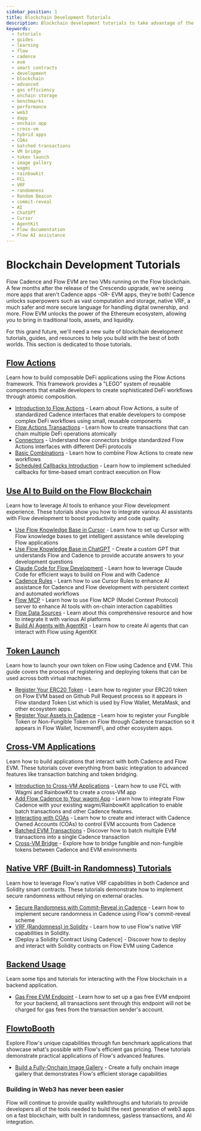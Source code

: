 ```yaml
---
sidebar_position: 1
title: Blockchain Development Tutorials
description: Blockchain development tutorials to take advantage of the power of Flow with EVM and Cadence.
keywords:
  - tutorials
  - guides
  - learning
  - flow
  - cadence
  - evm
  - smart contracts
  - development
  - blockchain
  - advanced
  - gas efficiency
  - onchain storage
  - benchmarks
  - performance
  - web3
  - dapp
  - onchain app
  - cross-vm
  - hybrid apps
  - COAs
  - batched transactions
  - VM bridge
  - token launch
  - image gallery
  - wagmi
  - rainbowkit
  - FCL
  - VRF
  - randomness
  - Random Beacon
  - commit-reveal
  - AI
  - ChatGPT
  - Cursor
  - AgentKit
  - Flow documentation
  - Flow AI assistance
---
```


# Blockchain Development Tutorials

Flow Cadence and Flow EVM are two VMs running on the Flow blockchain. A few months after the release of the Crescendo upgrade, we're seeing more apps that aren't Cadence apps -OR- EVM apps, they're both! Cadence unlocks superpowers such as vast computation and storage, native VRF, a much safer and more secure language for handling digital ownership, and more. Flow EVM unlocks the power of the Ethereum ecosystem, allowing you to bring in traditional tools, assets, and liquidity.

For this grand future, we'll need a new suite of blockchain development tutorials, guides, and resources to help you build with the best of both worlds. This section is dedicated to those tutorials.

## [Flow Actions]

Learn how to build composable DeFi applications using the Flow Actions framework. This framework provides a "LEGO" system of reusable components that enable developers to create sophisticated DeFi workflows through atomic composition.

- [Introduction to Flow Actions] - Learn about Flow Actions, a suite of standardized Cadence interfaces that enable developers to compose complex DeFi workflows using small, reusable components
- [Flow Actions Transactions] - Learn how to create transactions that can chain multiple DeFi operations atomically
- [Connectors] - Understand how connectors bridge standardized Flow Actions interfaces with different DeFi protocols
- [Basic Combinations] - Learn how to combine Flow Actions to create new workflows
- [Scheduled Callbacks Introduction] - Learn how to implement scheduled callbacks for time-based smart contract execution on Flow

## [Use AI to Build on the Flow Blockchain]

Learn how to leverage AI tools to enhance your Flow development experience. These tutorials show you how to integrate various AI assistants with Flow development to boost productivity and code quality.

- [Use Flow Knowledge Base in Cursor] - Learn how to set up Cursor with Flow knowledge bases to get intelligent assistance while developing Flow applications
- [Use Flow Knowledge Base in ChatGPT] - Create a custom GPT that understands Flow and Cadence to provide accurate answers to your development questions
- [Claude Code for Flow Development] - Learn how to leverage Claude Code for efficient ways to build on Flow and with Cadence
- [Cadence Rules] - Learn how to use Cursor Rules to enhance AI assistance for Cadence and Flow development with persistent context and automated workflows
- [Flow MCP] - Learn how to use Flow MCP (Model Context Protocol) server to enhance AI tools with on-chain interaction capabilities
- [Flow Data Sources] - Learn about this comprehensive resource and how to integrate it with various AI platforms
- [Build AI Agents with AgentKit] - Learn how to create AI agents that can interact with Flow using AgentKit

## [Token Launch]

Learn how to launch your own token on Flow using Cadence and EVM. This guide covers the process of registering and deploying tokens that can be used across both virtual machines.

- [Register Your ERC20 Token] - Learn how to register your ERC20 token on Flow EVM based on Github Pull Request process so it appears in Flow standard Token List which is used by Flow Wallet, MetaMask, and other ecosystem apps.
- [Register Your Assets in Cadence] - Learn how to register your Fungible Token or Non-Fungible Token on Flow through Cadence transaction so it appears in Flow Wallet, IncrementFi, and other ecosystem apps.

## [Cross-VM Applications]

Learn how to build applications that interact with both Cadence and Flow EVM. These tutorials cover everything from basic integration to advanced features like transaction batching and token bridging.

- [Introduction to Cross-VM Applications] - Learn how to use FCL with Wagmi and RainbowKit to create a cross-VM app
- [Add Flow Cadence to Your wagmi App] - Learn how to integrate Flow Cadence with your existing wagmi/RainbowKit application to enable batch transactions and other Cadence features.
- [Interacting with COAs] - Learn how to create and interact with Cadence Owned Accounts (COAs) to control EVM accounts from Cadence
- [Batched EVM Transactions] - Discover how to batch multiple EVM transactions into a single Cadence transaction
- [Cross-VM Bridge] - Explore how to bridge fungible and non-fungible tokens between Cadence and EVM environments

## [Native VRF (Built-in Randomness) Tutorials]

Learn how to leverage Flow's native VRF capabilities in both Cadence and Solidity smart contracts. These tutorials demonstrate how to implement secure randomness without relying on external oracles.

- [Secure Randomness with Commit-Reveal in Cadence] - Learn how to implement secure randomness in Cadence using Flow's commit-reveal scheme
- [VRF (Randomness) in Solidity] - Learn how to use Flow's native VRF capabilities in Solidity.
- [Deploy a Solidity Contract Using Cadence] - Discover how to deploy and interact with Solidity contracts on Flow EVM using Cadence

## [Backend Usage]

Learn some tips and tutorials for interacting with the Flow blockchain in a backend application.

- [Gas Free EVM Endpoint] - Learn how to set up a gas free EVM endpoint for your backend, all transactions sent through this endpoint will not be charged for gas fees from the transaction sender's account.

## [FlowtoBooth]

Explore Flow's unique capabilities through fun benchmark applications that showcase what's possible with Flow's efficient gas pricing. These tutorials demonstrate practical applications of Flow's advanced features.

- [Build a Fully-Onchain Image Gallery] - Create a fully onchain image gallery that demonstrates Flow's efficient storage capabilities

### Building in Web3 has never been easier

Flow will continue to provide quality walkthroughs and tutorials to provide developers all of the tools needed to build the next generation of web3 apps on a fast blockchain, with built in randomness, gasless transactions, and AI integration.

<!-- Reference-style links, will not render on page. -->

[Flow Actions]: https://developers.flow.com/blockchain-development-tutorials/defi
[Introduction to Flow Actions]: ./defi/intro-to-flow-actions.md
[Flow Actions Transactions]: https://developers.flow.com/blockchain-development-tutorials/defi/flow-actions-transaction
[Connectors]: ./defi/connectors.md
[Basic Combinations]: ./defi/basic-combinations.md
[Scheduled Callbacks Introduction]: ./defi/scheduled-callbacks-introduction.md
[Use AI to Build on the Flow Blockchain]: https://developers.flow.com/blockchain-development-tutorials/use-AI-to-build-on-flow
[Use Flow Knowledge Base in Cursor]: use-AI-to-build-on-flow/cursor/index.md
[Use Flow Knowledge Base in ChatGPT]: use-AI-to-build-on-flow/chatgpt/index.md
[Claude Code for Flow Development]: use-AI-to-build-on-flow/claude-code.md
[Cadence Rules]: use-AI-to-build-on-flow/cadence-rules.md
[Flow MCP]: use-AI-to-build-on-flow/mcp/index.md
[Flow Data Sources]: use-AI-to-build-on-flow/flow-data-sources.md
[Build AI Agents with AgentKit]: use-AI-to-build-on-flow/agentkit-flow-guide.md
[Cross-VM Applications]: https://developers.flow.com/blockchain-development-tutorials/cross-vm-apps
[Introduction to Cross-VM Applications]: cross-vm-apps/introduction.md
[Interacting with COAs]: cross-vm-apps/interacting-with-coa.md
[Batched EVM Transactions]: cross-vm-apps/batched-evm-transactions.md
[Cross-VM Bridge]: cross-vm-apps/vm-bridge.md
[FlowtoBooth]: https://developers.flow.com/blockchain-development-tutorials/flowtobooth
[Build a Fully-Onchain Image Gallery]: flowtobooth/image-gallery.md
[Native VRF (Built-in Randomness) Tutorials]: https://developers.flow.com/blockchain-development-tutorials/native-vrf
[Secure Randomness with Commit-Reveal in Cadence]: native-vrf/commit-reveal-cadence.md
[VRF (Randomness) in Solidity]: native-vrf/vrf-in-solidity.md
[Add Flow Cadence to Your wagmi App]: ./cross-vm-apps/add-to-wagmi.md
[Token Launch]: https://developers.flow.com/blockchain-development-tutorials/token-launch
[Register Your Assets in Cadence]: ./token-launch/register-cadence-assets.md
[Register Your ERC20 Token]: ./token-launch/register-erc20-token.md
[Backend Usage]: https://developers.flow.com/blockchain-development-tutorials/gasless-transactions
[Gas Free EVM Endpoint]: ./gasless-transactions/gas-free-evm-endpoint.md
